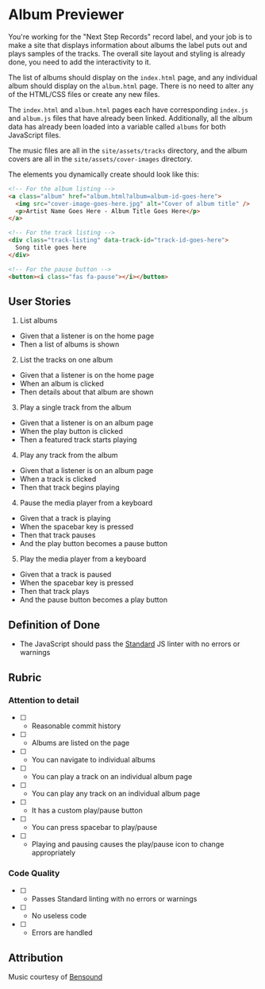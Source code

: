 # Album Previewer

You're working for the "Next Step Records" record label, and your job is to make a site that 
displays information about albums the label puts out and plays samples of the tracks. 
The overall site layout and styling is already done, you need to add the interactivity to it.

The list of albums should display on the `index.html` page, and any individual album should display 
on the `album.html` page. There is no need to alter any of the HTML/CSS files or create any new files.

The `index.html` and `album.html` pages each have corresponding `index.js` and `album.js` files that 
have already been linked. Additionally, all the album data has already been loaded into a variable called 
`albums` for both JavaScript files.

The music files are all in the `site/assets/tracks` directory, and the album covers are 
all in the `site/assets/cover-images` directory.

The elements you dynamically create should look like this:

```html
<!-- For the album listing -->
<a class="album" href="album.html?album=album-id-goes-here">
  <img src="cover-image-goes-here.jpg" alt="Cover of album title" />
  <p>Artist Name Goes Here - Album Title Goes Here</p>
</a>
```

```html
<!-- For the track listing -->
<div class="track-listing" data-track-id="track-id-goes-here">
  Song title goes here
</div>
```

```html
<!-- For the pause button -->
<button><i class="fas fa-pause"></i></button>
```

## User Stories

1. List albums
  * Given that a listener is on the home page
  * Then a list of albums is shown
2. List the tracks on one album
  * Given that a listener is on the home page
  * When an album is clicked
  * Then details about that album are shown
3. Play a single track from the album
  * Given that a listener is on an album page
  * When the play button is clicked
  * Then a featured track starts playing
4. Play any track from the album
  * Given that a listener is on an album page
  * When a track is clicked
  * Then that track begins playing
4. Pause the media player from a keyboard
  * Given that a track is playing
  * When the spacebar key is pressed
  * Then that track pauses
  * And the play button becomes a pause button
5. Play the media player from a keyboard
  * Given that a track is paused
  * When the spacebar key is pressed
  * Then that track plays
  * And the pause button becomes a play button

## Definition of Done

* The JavaScript should pass the [Standard](https://standardjs.com/) JS linter with no errors or warnings

## Rubric

### Attention to detail

* [ ] - Reasonable commit history
* [ ] - Albums are listed on the page
* [ ] - You can navigate to individual albums
* [ ] - You can play a track on an individual album page
* [ ] - You can play any track on an individual album page
* [ ] - It has a custom play/pause button
* [ ] - You can press spacebar to play/pause
* [ ] - Playing and pausing causes the play/pause icon to change appropriately

### Code Quality

* [ ] - Passes Standard linting with no errors or warnings
* [ ] - No useless code
* [ ] - Errors are handled

## Attribution

Music courtesy of [Bensound](bensound.com)
